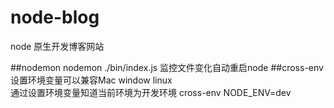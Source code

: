 # node-blog
node 原生开发博客网站

##nodemon
nodemon ./bin/index.js   监控文件变化自动重启node
##cross-env
设置环境变量可以兼容Mac window linux   
通过设置环境变量知道当前环境为开发环境 cross-env NODE_ENV=dev
